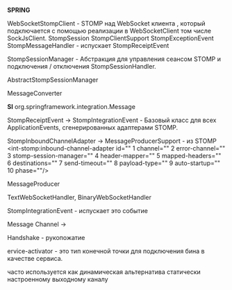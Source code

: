 **SPRING** 

WebSocketStompClient - STOMP над WebSocket клиента , который подключается с помощью реализации в WebSocketClient том числе SockJsClient.
StompSession
StompClientSupport
StompExceptionEvent
StompMessageHandler - испускает StompReceiptEvent

StompSessionManager - Абстракция для управления сеансом STOMP и подключения / отключения StompSessionHandler.

AbstractStompSessionManager


MessageConverter


**SI**
org.springframework.integration.Message

StompReceiptEvent -> StompIntegrationEvent - Базовый класс для всех ApplicationEvents, сгенерированных адаптерами STOMP.


StompInboundChannelAdapter -> MessageProducerSupport - из STOMP
<int-stomp:inbound-channel-adapter
                           id=""                     1
                           channel=""                2
                           error-channel=""          3
                           stomp-session-manager=""  4
                           header-mapper=""          5
                           mapped-headers=""         6
                           destinations=""           7
                           send-timeout=""           8
                           payload-type=""           9
                           auto-startup=""           10
                           phase=""/>  

MessageProducer


TextWebSocketHandler, BinaryWebSocketHandler



StompIntegrationEvent - испускает это событие




Message Channel -> 



Handshake - рукопожатие


ervice-activator - это тип конечной точки для подключения бина в качестве сервиса.


часто используется как динамическая альтернатива статически настроенному выходному каналу 
